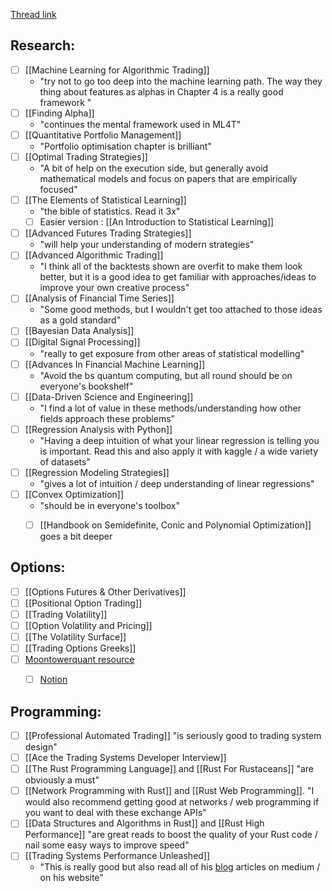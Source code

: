 
[Thread link](https://twitter.com/quant_arb/status/1663555515287494665?s=61&t=_rdTxSF7pZRp9CdiEAYkMg)

## Research:
- [ ] [[Machine Learning for Algorithmic Trading]]
	- "try not to go too deep into the machine learning path. The way they thing about features as alphas in Chapter 4 is a really good framework "
- [ ] [[Finding Alpha]]
	- "continues the mental framework used in ML4T"
- [ ] [[Quantitative Portfolio Management]]
	- "Portfolio optimisation chapter is brilliant"
- [ ] [[Optimal Trading Strategies]]
	- "A bit of help on the execution side, but generally avoid mathematical models and focus on papers that are empirically focused"
- [ ] [[The Elements of Statistical Learning]]
	- "the bible of statistics. Read it 3x"
	- [ ] Easier version : [[An Introduction to Statistical Learning]]
- [ ] [[Advanced Futures Trading Strategies]]
	- "will help your understanding of modern strategies"
- [ ] [[Advanced Algorithmic Trading]]
	- "I think all of the backtests shown are overfit to make them look better, but it is a good idea to get familiar with approaches/ideas to improve your own creative process"
- [ ] [[Analysis of Financial Time Series]]
	- "Some good methods, but I wouldn't get too attached to those ideas as a gold standard"
- [ ] [[Bayesian Data Analysis]]
- [ ] [[Digital Signal Processing]]
	- "really to get exposure from other areas of statistical modelling"
- [ ] [[Advances In Financial Machine Learning]]
	- "Avoid the bs quantum computing, but all round should be on everyone's bookshelf"
- [ ] [[Data-Driven Science and Engineering]]
	- "I find a lot of value in these methods/understanding how other fields approach these problems"
- [ ] [[Regression Analysis with Python]]
	- "Having a deep intuition of what your linear regression is telling you is important. Read this and also apply it with kaggle / a wide variety of datasets"
- [ ] [[Regression Modeling Strategies]]
	- "gives a lot of intuition / deep understanding of linear regressions"
- [ ] [[Convex Optimization]]
	- "should be in everyone's toolbox"
	- [ ] [[Handbook on Semidefinite, Conic and Polynomial Optimization]] goes a bit deeper


## Options:
- [ ] [[Options Futures & Other Derivatives]]
- [ ] [[Positional Option Trading]]
- [ ] [[Trading Volatility]]
- [ ] [[Option Volatility and Pricing]]
- [ ] [[The Volatility Surface]]
- [ ] [[Trading Options Greeks]]
- [ ] [Moontowerquant resource](https://moontowerquant.com/select-content-from-the-quant-and-vol-community)
	- [ ] [Notion](https://notion.moontowermeta.com/welcome-traveler)


## Programming:
- [ ] [[Professional Automated Trading]] "is seriously good to trading system design"
- [ ] [[Ace the Trading Systems Developer Interview]]
- [ ] [[The Rust Programming Language]] and [[Rust For Rustaceans]] "are obviously a must"
- [ ] [[Network Programming with Rust]] and [[Rust Web Programming]]. "I would also recommend getting good at networks / web programming if you want to deal with these exchange APIs"
- [ ] [[Data Structures and Algorithms in Rust]] and [[Rust High Performance]] "are great reads to boost the quality of your Rust code / nail some easy ways to improve speed"
- [ ] [[Trading Systems Performance Unleashed]]
	- "This is really good but also read all of his [blog](https://sissoftwarefactory.com/blog/) articles on medium / on his website"